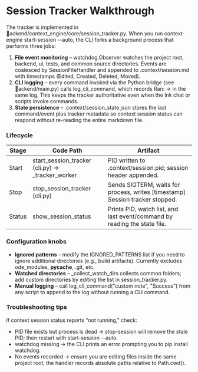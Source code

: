 ﻿# Session Tracker Walkthrough

The tracker is implemented in ackend/context_engine/core/session_tracker.py. When you run context-engine start-session --auto, the CLI forks a background process that performs three jobs:

1. **File event monitoring** – watchdog.Observer watches the project root, backend, ui, tests, and common source directories. Events are coalesced by SessionFileHandler and appended to .context/session.md with timestamps (Edited, Created, Deleted, Moved).
2. **CLI logging** – every command invoked via the Python bridge (see ackend/main.py) calls log_cli_command, which records Ran: <command> -> <status> in the same log. This keeps the tracker authoritative even when the Ink chat or scripts invoke commands.
3. **State persistence** – .context/session_state.json stores the last command/event plus tracker metadata so context session status can respond without re-reading the entire markdown file.

### Lifecycle

| Stage | Code Path | Artifact |
|-------|-----------|----------|
| Start | start_session_tracker (cli.py) -> _tracker_worker | PID written to .context/session.pid; session header appended. |
| Stop  | stop_session_tracker (cli.py) | Sends SIGTERM, waits for process, writes [timestamp] Session tracker stopped. |
| Status | show_session_status | Prints PID, watch list, and last event/command by reading the state file. |

### Configuration knobs

- **Ignored patterns** – modify the IGNORED_PATTERNS list if you need to ignore additional directories (e.g., build artifacts). Currently excludes 
ode_modules, __pycache__, .git, etc.
- **Watched directories** – _collect_watch_dirs collects common folders; add custom directories by editing the list in session_tracker.py.
- **Manual logging** – call log_cli_command("custom note", "Success") from any script to append to the log without running a CLI command.

### Troubleshooting tips

If context session status reports “not running,” check:

- PID file exists but process is dead → stop-session will remove the stale PID; then restart with start-session --auto.
- watchdog missing → the CLI prints an error prompting you to pip install watchdog.
- No events recorded → ensure you are editing files inside the same project root; the handler records absolute paths relative to Path.cwd().

